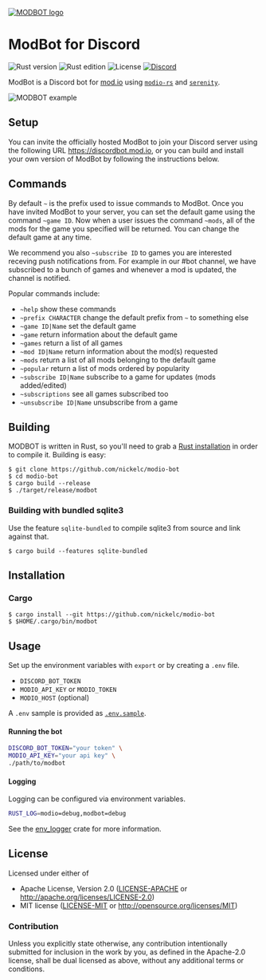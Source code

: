 [![MODBOT logo][logo]][repo]

# ModBot for Discord
![Rust version][rust-version]
![Rust edition][rust-edition]
![License][license-badge]
[![Discord][discord-badge]][discord]

ModBot is a Discord bot for [mod.io] using [`modio-rs`] and [`serenity`].

![MODBOT example](https://image.mod.io/members/c4ca/1/profileguides/modbot.png)

## Setup

You can invite the officially hosted ModBot to join your Discord server using the following URL https://discordbot.mod.io, or you can build and install your own version of ModBot by following the instructions below.

## Commands

By default `~` is the prefix used to issue commands to ModBot. Once you have invited ModBot to your server, you can set the default game using the command `~game ID`. Now when a user issues the command `~mods`, all of the mods for the game you specified will be returned. You can change the default game at any time.

We recommend you also `~subscribe ID` to games you are interested receving push notifications from. For example in our #bot channel, we have subscribed to a bunch of games and whenever a mod is updated, the channel is notified.

Popular commands include:

 * `~help` show these commands
 * `~prefix CHARACTER` change the default prefix from `~` to something else
 * `~game ID|Name` set the default game
 * `~game` return information about the default game
 * `~games` return a list of all games
 * `~mod ID|Name` return information about the mod(s) requested
 * `~mods` return a list of all mods belonging to the default game
 * `~popular` return a list of mods ordered by popularity
 * `~subscribe ID|Name` subscribe to a game for updates (mods added/edited)
 * `~subscriptions` see all games subscribed too
 * `~unsubscribe ID|Name` unsubscribe from a game

## Building

MODBOT is written in Rust, so you'll need to grab a [Rust installation][rust-lang] in order to compile it.
Building is easy:

```
$ git clone https://github.com/nickelc/modio-bot
$ cd modio-bot
$ cargo build --release
$ ./target/release/modbot
```

### Building with bundled sqlite3

Use the feature `sqlite-bundled` to compile sqlite3 from source and link against that.

```
$ cargo build --features sqlite-bundled
```

## Installation

### Cargo

```
$ cargo install --git https://github.com/nickelc/modio-bot
$ $HOME/.cargo/bin/modbot
```

## Usage

Set up the environment variables with `export` or by creating a `.env` file.

- `DISCORD_BOT_TOKEN`
- `MODIO_API_KEY` or `MODIO_TOKEN`
- `MODIO_HOST` (optional)

A `.env` sample is provided as [`.env.sample`](.env.sample).

#### Running the bot
```bash
DISCORD_BOT_TOKEN="your token" \
MODIO_API_KEY="your api key" \
./path/to/modbot
```

#### Logging

Logging can be configured via environment variables.

```bash
RUST_LOG=modio=debug,modbot=debug
```

See the [env\_logger](https://crates.io/crates/env_logger) crate for more information.

## License

Licensed under either of

- Apache License, Version 2.0 ([LICENSE-APACHE](LICENSE-APACHE) or http://apache.org/licenses/LICENSE-2.0)
- MIT license ([LICENSE-MIT](LICENSE-MIT) or http://opensource.org/licenses/MIT)

### Contribution

Unless you explicitly state otherwise, any contribution intentionally submitted for inclusion in the work by you,
as defined in the Apache-2.0 license, shall be dual licensed as above, without any additional terms or conditions.


[rust-version]: https://img.shields.io/badge/rust-1.31%2B-blue.svg
[rust-edition]: https://img.shields.io/badge/edition-2018-red.svg
[license-badge]: https://img.shields.io/badge/license-MIT%2FApache--2.0-blue.svg
[discord]: https://discord.gg/4akZJFf
[discord-badge]: https://img.shields.io/discord/541627648112066581.svg?label=Discord&logo=discord&color=7289DA&labelColor=2C2F33
[repo]: https://github.com/nickelc/modio-bot
[logo]: https://raw.githubusercontent.com/nickelc/modio-bot/master/logo.png
[mod.io]: https://mod.io
[`modio-rs`]: https://github.com/nickelc/modio-rs
[`serenity`]: https://github.com/serenity-rs/serenity
[rust-lang]: https://www.rust-lang.org
